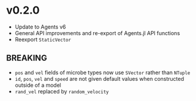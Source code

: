 # v0.2.0
- Update to Agents v6
- General API improvements and re-export of Agents.jl API functions
- Reexport `StaticVector`

## BREAKING
- `pos` and `vel` fields of microbe types now use `SVector` rather than `NTuple`
- `id`, `pos`, `vel` and `speed` are not given default values when constructed outside of a model
- `rand_vel` replaced by `random_velocity`
